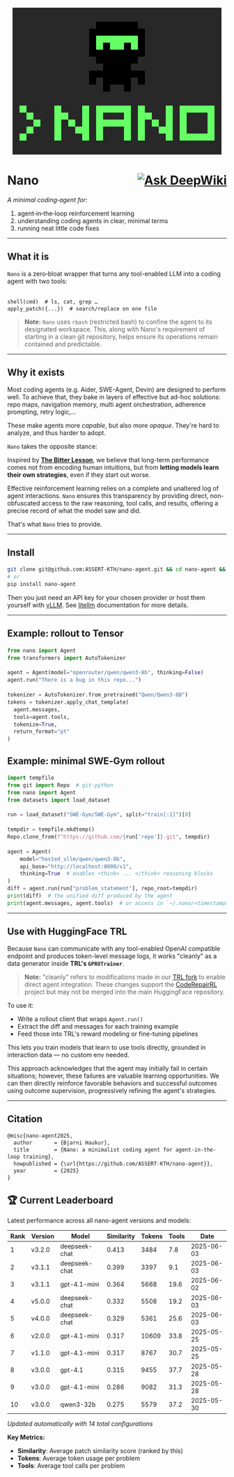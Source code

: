 <p align="center">
  <img src="nano.svg"/>
</p>

# Nano <div style="float: right;">[![Ask DeepWiki](https://deepwiki.com/badge.svg)](https://deepwiki.com/ASSERT-KTH/nano-agent)</div>

*A minimal coding‑agent for:*

1. agent‑in‑the‑loop reinforcement learning  
2. understanding coding agents in clear, minimal terms  
3. running neat little code fixes

---

## What it is

`Nano` is a zero‑bloat wrapper that turns any tool-enabled LLM into a coding agent with two tools:

```

shell(cmd)  # ls, cat, grep …
apply_patch({...})  # search/replace on one file

```

> **Note:** `Nano` uses `rbash` (restricted bash) to confine the agent to its designated workspace. This, along with Nano's requirement of starting in a clean git repository, helps ensure its operations remain contained and predictable.


---

## Why it exists

Most coding agents (e.g. Aider, SWE-Agent, Devin) are designed to perform well. To achieve that, they bake in layers of effective but ad-hoc solutions:  
repo maps, navigation memory, multi agent orchestration, adherence prompting, retry logic,...

These make agents more *capable*, but also more *opaque*. They're hard to analyze, and thus harder to adopt.

`Nano` takes the opposite stance: 
 
Inspired by [**The Bitter Lesson**](http://www.incompleteideas.net/IncIdeas/BitterLesson.html), we believe that long-term performance comes not from encoding human intuitions, but from **letting models learn their own strategies**, even if they start out worse.  

Effective reinforcement learning relies on a complete and unaltered log of agent interactions. `Nano` ensures this transparency by providing direct, non-obfuscated access to the raw reasoning, tool calls, and results, offering a precise record of what the model saw and did.

That's what `Nano` tries to provide.

---

## Install

```bash
git clone git@github.com:ASSERT-KTH/nano-agent.git && cd nano-agent && pip install -e .
# or
pip install nano-agent
```

Then you just need an API key for your chosen provider or host them yourself with [vLLM](https://docs.vllm.ai/en/latest/). See [litellm](https://docs.litellm.ai/docs/) documentation for more details.

---

## Example: rollout to Tensor

```python
from nano import Agent
from transformers import AutoTokenizer

agent = Agent(model="openrouter/qwen/qwen3-8b", thinking=False)
agent.run("There is a bug in this repo...")

tokenizer = AutoTokenizer.from_pretrained("Qwen/Qwen3-8B")
tokens = tokenizer.apply_chat_template(
  agent.messages,
  tools=agent.tools,
  tokenize=True,
  return_format="pt"
)
```

## Example: minimal SWE‑Gym rollout

```python
import tempfile
from git import Repo  # git-python
from nano import Agent
from datasets import load_dataset

run = load_dataset("SWE-Gym/SWE-Gym", split="train[:1]")[0]

tempdir = tempfile.mkdtemp()
Repo.clone_from(f"https://github.com/{run['repo']}.git", tempdir)

agent = Agent(
    model="hosted_vllm/qwen/qwen3-8b",
    api_base="http://localhost:8000/v1",
    thinking=True  # enables <think> ... </think> reasoning blocks
)
diff = agent.run(run["problem_statement"], repo_root=tempdir)
print(diff)  # the unified diff produced by the agent
print(agent.messages, agent.tools)  # or access in `~/.nano/<timestamp>/
```

---

## Use with HuggingFace TRL

Because `Nano` can communicate with any tool-enabled OpenAI compatible endpoint and produces token-level message logs, it works "cleanly" as a data generator inside **TRL's `GPROTrainer`**.

> **Note:** "cleanly" refers to modifications made in our [TRL fork](https://github.com/ASSERT-KTH/trl) to enable direct agent integration. These changes support the [CodeRepairRL](https://github.com/ASSERT-KTH/CodeRepairRL) project but may not be merged into the main HuggingFace repository.

To use it:

* Write a rollout client that wraps `Agent.run()`
* Extract the diff and messages for each training example
* Feed those into TRL's reward modeling or fine-tuning pipelines

This lets you train models that learn to use tools directly, grounded in interaction data — no custom env needed.

This approach acknowledges that the agent may initially fail in certain situations; however, these failures are valuable learning opportunities. We can then directly reinforce favorable behaviors and successful outcomes using outcome supervision, progressively refining the agent's strategies.

---


## Citation

```
@misc{nano-agent2025,
  author       = {Bjarni Haukur},
  title        = {Nano: a minimalist coding agent for agent-in-the-loop training},
  howpublished = {\url{https://github.com/ASSERT-KTH/nano-agent}},
  year         = {2025}
}
```

## 🏆 Current Leaderboard

Latest performance across all nano-agent versions and models:

| Rank | Version | Model | Similarity | Tokens | Tools | Date |
|------|---------|-------|------------|--------|-------|------|
| 1 | v3.2.0 | deepseek-chat | 0.413 | 3484 | 7.8 | 2025-06-03 |
| 2 | v3.1.1 | deepseek-chat | 0.399 | 3397 | 9.1 | 2025-06-03 |
| 3 | v3.1.1 | gpt-4.1-mini | 0.364 | 5668 | 19.6 | 2025-06-02 |
| 4 | v5.0.0 | deepseek-chat | 0.332 | 5508 | 19.2 | 2025-06-03 |
| 5 | v4.0.0 | deepseek-chat | 0.329 | 5361 | 25.6 | 2025-06-03 |
| 6 | v2.0.0 | gpt-4.1-mini | 0.317 | 10609 | 33.8 | 2025-05-25 |
| 7 | v1.1.0 | gpt-4.1-mini | 0.317 | 8767 | 30.7 | 2025-05-25 |
| 8 | v3.0.0 | gpt-4.1 | 0.315 | 9455 | 37.7 | 2025-05-28 |
| 9 | v3.0.0 | gpt-4.1-mini | 0.286 | 9082 | 31.3 | 2025-05-28 |
| 10 | v3.0.0 | qwen3-32b | 0.275 | 5579 | 37.2 | 2025-05-30 |

*Updated automatically with 14 total configurations*

**Key Metrics:**
- **Similarity**: Average patch similarity score (ranked by this)
- **Tokens**: Average token usage per problem
- **Tools**: Average tool calls per problem

